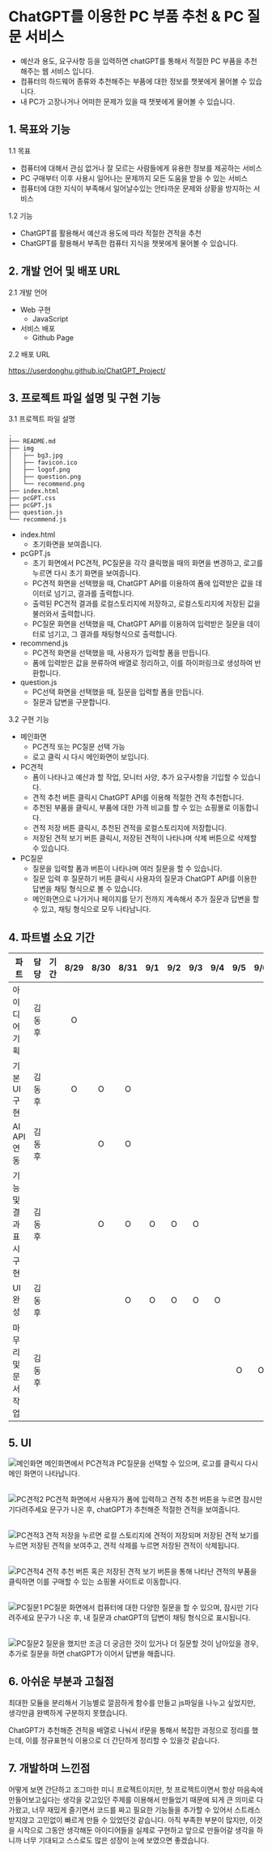 # ChatGPT를 이용한 PC 부품 추천 & PC 질문 서비스
  * 예산과 용도, 요구사항 등을 입력하면 chatGPT를 통해서 적절한 PC 부품을 추천해주는 웹 서비스 입니다.
  * 컴퓨터의 하드웨어 종류와 추천해주는 부품에 대한 정보를 챗봇에게 물어볼 수 있습니다.
  * 내 PC가 고장나거나 어떠한 문제가 있을 때 챗봇에게 물어볼 수 있습니다.
## 1. 목표와 기능
  1.1 목표

  * 컴퓨터에 대해서 관심 없거나 잘 모르는 사람들에게 유용한 정보를 제공하는 서비스
  * PC 구매부터 이후 사용시 일어나는 문제까지 모든 도움을 받을 수 있는 서비스
  * 컴퓨터에 대한 지식이 부족해서 일어날수있는 안타까운 문제와 상황을 방지하는 서비스

1.2 기능

  * ChatGPT를 활용해서 예산과 용도에 따라 적절한 견적을 추천
  * ChatGPT를 활용해서 부족한 컴퓨터 지식을 챗봇에게 물어볼 수 있습니다.
## 2. 개발 언어 및 배포 URL
  2.1 개발 언어
  * Web 구현
     * JavaScript
  * 서비스 배포
     * Github Page
   
  2.2 배포 URL
  
  https://userdonghu.github.io/ChatGPT_Project/
  

## 3. 프로젝트 파일 설명 및 구현 기능
  3.1 프로젝트 파일 설명

  ```
.
├── README.md
├── img
│   ├── bg3.jpg
│   ├── favicon.ico
│   ├── logof.png
│   ├── question.png
│   └── recommend.png
├── index.html
├── pcGPT.css
├── pcGPT.js
├── question.js
└── recommend.js
```
   - index.html
     - 초기화면을 보여줍니다.
   - pcGPT.js
     - 초기 화면에서 PC견적, PC질문을 각각 클릭했을 때의 화면을 변경하고, 로고를 누르면 다시 초기 화면을 보여줍니다.
     - PC견적 화면을 선택했을 때, ChatGPT API를 이용하여 폼에 입력받은 값을 데이터로 넘기고, 결과를 출력합니다.
     - 출력된 PC견적 결과를 로컬스토리지에 저장하고, 로컬스토리지에 저장된 값을 불러와서 출력합니다.
     - PC질문 화면을 선택했을 때, ChatGPT API를 이용하여 입력받은 질문을 데이터로 넘기고, 그 결과를 채팅형식으로 출력합니다.
   - recommend.js
     - PC견적 화면을 선택했을 때, 사용자가 입력할 폼을 만듭니다.
     - 폼에 입력받은 값을 분류하여 배열로 정리하고, 이를 하이퍼링크로 생성하여 반환합니다.
   - question.js
     - PC선택 화면을 선택했을 때, 질문을 입력할 폼을 만듭니다.
     - 질문과 답변을 구분합니다.
    
  3.2 구현 기능

   - 메인화면
     - PC견적 또는 PC질문 선택 가능
     - 로고 클릭 시 다시 메인화면이 보입니다.
   - PC견적
     - 폼이 나타나고 예산과 할 작업, 모니터 사양, 추가 요구사항을 기입할 수 있습니다.
     - 견적 추천 버튼 클릭시 ChatGPT API를 이용해 적절한 견적 추천합니다.
     - 추천된 부품을 클릭시, 부품에 대한 가격 비교를 할 수 있는 쇼핑몰로 이동합니다.
     - 견적 저장 버튼 클릭시, 추천된 견적을 로컬스토리지에 저장합니다.
     - 저장된 견적 보기 버튼 클릭시, 저장된 견적이 나타나며 삭제 버튼으로 삭제할 수 있습니다.
   - PC질문
     - 질문을 입력할 폼과 버튼이 나타나며 여러 질문을 할 수 있습니다.
     - 질문 입력 후 질문하기 버튼 클릭시 사용자의 질문과 ChatGPT API를 이용한 답변을 채팅 형식으로 볼 수 있습니다.
     - 메인화면으로 나가거나 페이지를 닫기 전까지 계속해서 추가 질문과 답변을 할 수 있고, 채팅 형식으로 모두 나타남니다.

## 4. 파트별 소요 기간

  |파트|담당|기간|8/29|8/30|8/31|9/1|9/2|9/3|9/4|9/5|9/6|
|------|---|---|:---:|:---:|:---:|:---:|:---:|:---:|:---:|:---:|:---:|
|아이디어 기획|김동후||O|||||||||
|기본 UI 구현|김동후||O|O|O|||||||
|AI API 연동|김동후|||O|O|||||||
|기능 및 결과 표시 구현|김동후|||O|O|O|O|O||||
|UI 완성|김동후||||O|O|O|O|O|||
|마무리 및 문서작업|김동후|||||||||O|O|

## 5. UI 
  ![메인화면](https://github.com/UserDongHu/chatGPT_Project/assets/137512514/10f07725-7b2a-41a5-b814-6c9cf48f88dc)
  메인화면에서 PC견적과 PC질문을 선택할 수 있으며, 로고를 클릭시 다시 메인 화면이 나타납니다. <br><br>

  ![PC견적2](https://github.com/UserDongHu/chatGPT_Project/assets/137512514/6887ff07-0f8c-4583-84fd-2515ae75b5bd)
  PC견적 화면에서 사용자가 폼에 입력하고 견적 추천 버튼을 누르면 잠시만 기다려주세요 문구가 나온 후, chatGPT가 추천해준 적절한 견적을 보여줍니다.<br><br>

  ![PC견적3](https://github.com/UserDongHu/chatGPT_Project/assets/137512514/9d2f0e68-c502-40ee-9751-111afcc574a1)
  견적 저장을 누르면 로컬 스토리지에 견적이 저장되며 저장된 견적 보기를 누르면 저장된 견적을 보여주고, 견적 삭제를 누르면 저장된 견적이 삭제됩니다.<br><br>

  ![PC견적4](https://github.com/UserDongHu/chatGPT_Project/assets/137512514/eb649f2a-c007-4ebd-83bd-6c7db749d17e)
  견적 추천 버튼 혹은 저장된 견적 보기 버튼을 통해 나타난 견적의 부품을 클릭하면 이를 구매할 수 있는 쇼핑몰 사이트로 이동합니다.<br><br>

  ![PC질문1](https://github.com/UserDongHu/chatGPT_Project/assets/137512514/3f253cce-e943-4187-bf06-1dcc3f9c2cfd)
  PC질문 화면에서 컴퓨터에 대한 다양한 질문을 할 수 있으며, 잠시만 기다려주세요 문구가 나온 후, 내 질문과 chatGPT의 답변이 채팅 형식으로 표시됩니다.<br><br>

  ![PC질문2](https://github.com/UserDongHu/chatGPT_Project/assets/137512514/81505fd6-9522-4001-a88a-0c0283aa328b)
  질문을 했지만 조금 더 궁금한 것이 있거나 더 질문할 것이 남아있을 경우, 추가로 질문을 하면 chatGPT가 이어서 답변을 해줍니다.

## 6. 아쉬운 부분과 고칠점
  최대한 모듈을 분리해서 기능별로 깔끔하게 함수를 만들고 js파일을 나누고 싶었지만, 생각만큼 완벽하게 구분하지 못했습니다.
  
  ChatGPT가 추천해준 견적을 배열로 나눠서 if문을 통해서 복잡한 과정으로 정리를 했는데, 이를 정규표현식 이용으로 더 간단하게 정리할 수 있을것 같습니다.
  


## 7. 개발하며 느낀점
  어떻게 보면 간단하고 조그마한 미니 프로젝트이지만, 첫 프로젝트이면서 항상 마음속에 만들어보고싶다는 생각을 갖고있던 주제를 이용해서 만들었기 때문에 되게 큰 의미로 다가왔고,
  너무 재밌게 즐기면서 코드를 짜고 필요한 기능들을 추가할 수 있어서 스트레스 받지않고 고민없이 빠르게 만들 수 있었던것 같습니다.
  아직 부족한 부분이 많지만, 이것을 시작으로 그동안 생각해둔 아이디어들을 실제로 구현하고 앞으로 만들어갈 생각을 하니까 너무 기대되고 스스로도 많은 성장이 눈에 보였으면 좋겠습니다.

